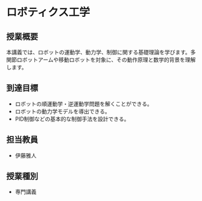 # ロボティクス工学

## 授業概要

本講義では、ロボットの運動学、動力学、制御に関する基礎理論を学びます。多関節ロボットアームや移動ロボットを対象に、その動作原理と数学的背景を理解します。

## 到達目標

- ロボットの順運動学・逆運動学問題を解くことができる。
- ロボットの動力学モデルを導出できる。
- PID制御などの基本的な制御手法を設計できる。

## 担当教員

- 伊藤雅人

## 授業種別

- 専門講義
